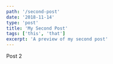 ```yaml
---
path: '/second-post'
date: '2018-11-14'
type: 'post'
title: 'My Second Post'
tags: ['this', 'that']
excerpt: 'A preview of my second post'
---
```


Post 2
